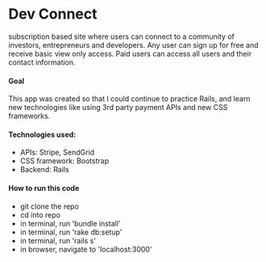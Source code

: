# Dev Connect
subscription based site where users can connect to a community of investors, entrepreneurs and developers.  Any user can sign up for free and receive basic view only access. Paid users can access all users and their contact information. 

#### Goal
This app was created so that I could continue to practice Rails, and learn new technologies like using 3rd party payment APIs and new CSS frameworks.

#### Technologies used: 
- APIs: Stripe, SendGrid 
- CSS framework: Bootstrap
- Backend: Rails 

#### How to run this code 
- git clone the repo 
- cd into repo
- in terminal, run 'bundle install' 
- in terminal, run 'rake db:setup'
- in terminal, run 'rails s'
- in browser, navigate to 'localhost:3000'

